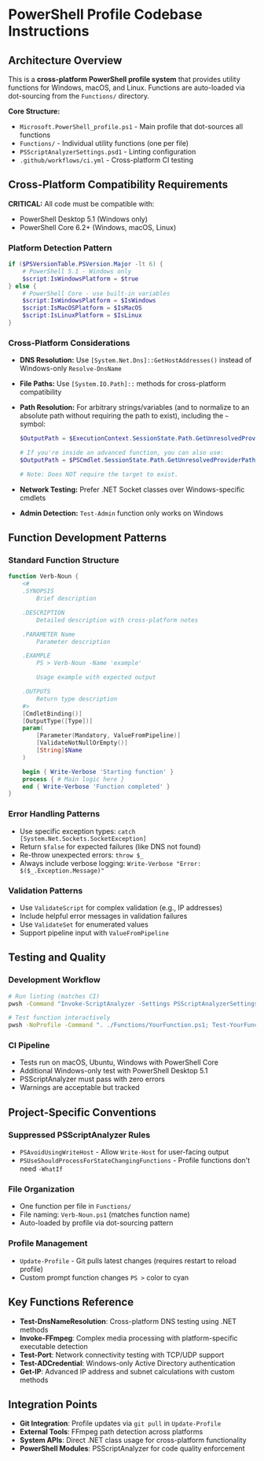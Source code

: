 # PowerShell Profile Codebase Instructions

## Architecture Overview

This is a **cross-platform PowerShell profile system** that provides utility functions for Windows, macOS, and Linux. Functions are auto-loaded via dot-sourcing from the `Functions/` directory.

**Core Structure:**

- `Microsoft.PowerShell_profile.ps1` - Main profile that dot-sources all functions
- `Functions/` - Individual utility functions (one per file)
- `PSScriptAnalyzerSettings.psd1` - Linting configuration
- `.github/workflows/ci.yml` - Cross-platform CI testing

## Cross-Platform Compatibility Requirements

**CRITICAL:** All code must be compatible with:

- PowerShell Desktop 5.1 (Windows only)
- PowerShell Core 6.2+ (Windows, macOS, Linux)

### Platform Detection Pattern

```powershell
if ($PSVersionTable.PSVersion.Major -lt 6) {
    # PowerShell 5.1 - Windows only
    $script:IsWindowsPlatform = $true
} else {
    # PowerShell Core - use built-in variables
    $script:IsWindowsPlatform = $IsWindows
    $script:IsMacOSPlatform = $IsMacOS
    $script:IsLinuxPlatform = $IsLinux
}
```

### Cross-Platform Considerations

- **DNS Resolution:** Use `[System.Net.Dns]::GetHostAddresses()` instead of Windows-only `Resolve-DnsName`
- **File Paths:** Use `[System.IO.Path]::` methods for cross-platform compatibility
- **Path Resolution:** For arbitrary strings/variables (and to normalize to an absolute path without requiring the path to exist), including the `~` symbol:

  ```powershell
  $OutputPath = $ExecutionContext.SessionState.Path.GetUnresolvedProviderPathFromPSPath($OutputPath)

  # If you're inside an advanced function, you can also use:
  $OutputPath = $PSCmdlet.SessionState.Path.GetUnresolvedProviderPathFromPSPath($OutputPath)

  # Note: Does NOT require the target to exist.
  ```

- **Network Testing:** Prefer .NET Socket classes over Windows-specific cmdlets
- **Admin Detection:** `Test-Admin` function only works on Windows

## Function Development Patterns

### Standard Function Structure

```powershell
function Verb-Noun {
    <#
    .SYNOPSIS
        Brief description

    .DESCRIPTION
        Detailed description with cross-platform notes

    .PARAMETER Name
        Parameter description

    .EXAMPLE
        PS > Verb-Noun -Name 'example'

        Usage example with expected output

    .OUTPUTS
        Return type description
    #>
    [CmdletBinding()]
    [OutputType([Type])]
    param(
        [Parameter(Mandatory, ValueFromPipeline)]
        [ValidateNotNullOrEmpty()]
        [String]$Name
    )

    begin { Write-Verbose 'Starting function' }
    process { # Main logic here }
    end { Write-Verbose 'Function completed' }
}
```

### Error Handling Patterns

- Use specific exception types: `catch [System.Net.Sockets.SocketException]`
- Return `$false` for expected failures (like DNS not found)
- Re-throw unexpected errors: `throw $_`
- Always include verbose logging: `Write-Verbose "Error: $($_.Exception.Message)"`

### Validation Patterns

- Use `ValidateScript` for complex validation (e.g., IP addresses)
- Include helpful error messages in validation failures
- Use `ValidateSet` for enumerated values
- Support pipeline input with `ValueFromPipeline`

## Testing and Quality

### Development Workflow

```bash
# Run linting (matches CI)
pwsh -Command "Invoke-ScriptAnalyzer -Settings PSScriptAnalyzerSettings.psd1 -Path . -Recurse"

# Test function interactively
pwsh -NoProfile -Command ". ./Functions/YourFunction.ps1; Test-YourFunction -Verbose"
```

### CI Pipeline

- Tests run on macOS, Ubuntu, Windows with PowerShell Core
- Additional Windows-only test with PowerShell Desktop 5.1
- PSScriptAnalyzer must pass with zero errors
- Warnings are acceptable but tracked

## Project-Specific Conventions

### Suppressed PSScriptAnalyzer Rules

- `PSAvoidUsingWriteHost` - Allow `Write-Host` for user-facing output
- `PSUseShouldProcessForStateChangingFunctions` - Profile functions don't need `-WhatIf`

### File Organization

- One function per file in `Functions/`
- File naming: `Verb-Noun.ps1` (matches function name)
- Auto-loaded by profile via dot-sourcing pattern

### Profile Management

- `Update-Profile` - Git pulls latest changes (requires restart to reload profile)
- Custom prompt function changes `PS >` color to cyan

## Key Functions Reference

- **Test-DnsNameResolution**: Cross-platform DNS testing using .NET methods
- **Invoke-FFmpeg**: Complex media processing with platform-specific executable detection
- **Test-Port**: Network connectivity testing with TCP/UDP support
- **Test-ADCredential**: Windows-only Active Directory authentication
- **Get-IP**: Advanced IP address and subnet calculations with custom methods

## Integration Points

- **Git Integration**: Profile updates via `git pull` in `Update-Profile`
- **External Tools**: FFmpeg path detection across platforms
- **System APIs**: Direct .NET class usage for cross-platform functionality
- **PowerShell Modules**: PSScriptAnalyzer for code quality enforcement
